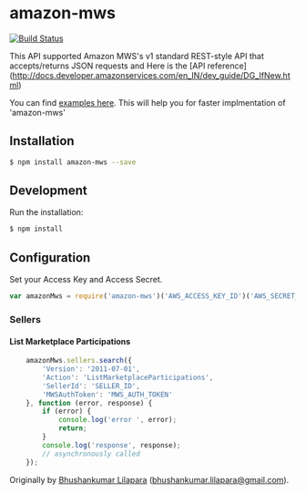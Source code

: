 # amazon-mws
[![Build Status](https://travis-ci.org/bhushankumarl/amazon-mws.svg?branch=master)](https://travis-ci.org/bhushankumarl/spreedly-api)

This API supported Amazon MWS's v1 standard REST-style API that accepts/returns JSON requests and Here is the [API reference] (http://docs.developer.amazonservices.com/en_IN/dev_guide/DG_IfNew.html)

You can find [examples here](https://github.com/bhushankumarl/amazon-mws/tree/master/examples/sellers). This will help you for faster implmentation of 'amazon-mws'

## Installation
```bash
$ npm install amazon-mws --save
```

## Development

Run the installation:

```bash
$ npm install
```

## Configuration

Set your Access Key and Access Secret.

```js
var amazonMws = require('amazon-mws')('AWS_ACCESS_KEY_ID')('AWS_SECRET_ACCESS_KEY');
```
### Sellers

#### List Marketplace Participations
```js
    amazonMws.sellers.search({
        'Version': '2011-07-01',
        'Action': 'ListMarketplaceParticipations',
        'SellerId': 'SELLER_ID',
        'MWSAuthToken': 'MWS_AUTH_TOKEN'
    }, function (error, response) {
        if (error) {
            console.log('error ', error);
            return;
        }
        console.log('response', response);
        // asynchronously called
    });
```

Originally by [Bhushankumar Lilapara](https://github.com/bhushankumarl) (bhushankumar.lilapara@gmail.com).

